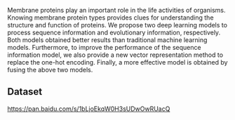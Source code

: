   Membrane proteins play an important role in the life activities of
organisms. Knowing membrane protein types provides clues for understanding the
structure and function of proteins.
  We propose two deep learning models to process sequence information
and evolutionary information, respectively. Both models obtained better results
than traditional machine learning models. Furthermore, to improve the performance
of the sequence information model, we also provide a new vector representation
method to replace the one-hot encoding. Finally, a more effective model is obtained
by fusing the above two models.

## Dataset
https://pan.baidu.com/s/1bLjoEkqW0H3sUDwOwRUacQ
